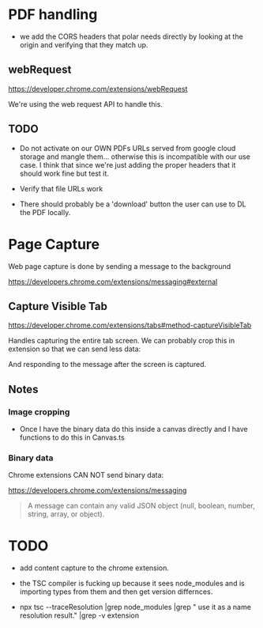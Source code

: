 # PDF handling

- we add the CORS headers that polar needs directly by looking at the origin and
  verifying that they match up.

## webRequest

https://developer.chrome.com/extensions/webRequest

We're using the web request API to handle this.

## TODO

- Do not activate on our OWN PDFs URLs served from google cloud storage and
  mangle them... otherwise this is incompatible with our use case.  I think 
  that since we're just adding the proper headers that it should work fine but
  test it.

- Verify that file URLs work

- There should probably be a 'download' button the user can use to DL the PDF 
  locally.

# Page Capture

Web page capture is done by sending a message to the background 

https://developers.chrome.com/extensions/messaging#external

## Capture Visible Tab

https://developer.chrome.com/extensions/tabs#method-captureVisibleTab

Handles capturing the entire tab screen.  We can probably crop this in extension 
so that we can send less data:

And responding to the message after the screen is captured.

## Notes

### Image cropping

- Once I have the binary data do this inside a canvas directly and I have
  functions to do this in Canvas.ts

### Binary data

Chrome extensions CAN NOT send binary data:

https://developers.chrome.com/extensions/messaging

> A message can contain any valid JSON object (null, boolean, number, string,
array, or object).

# TODO

- add content capture to the chrome extension.

- the TSC compiler is fucking up because it sees node_modules and is importing 
  types from them and then get version differnces. 

- npx tsc --traceResolution |grep node_modules |grep " use it as a name resolution result." |grep -v extension
